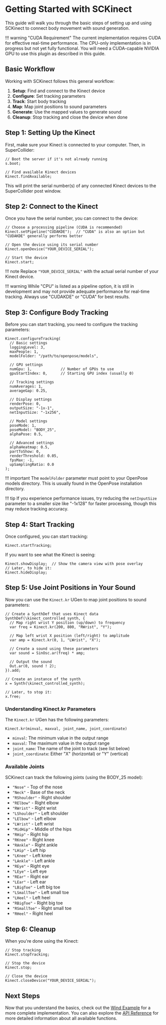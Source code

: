 # Getting Started with SCKinect

This guide will walk you through the basic steps of setting up and using SCKinect to connect body movement with sound generation.

!!! warning "CUDA Requirement"
    The current implementation requires CUDA for effective real-time performance. The CPU-only implementation is in progress but not yet fully functional. You will need a CUDA-capable NVIDIA GPU to use this plugin as described in this guide.

## Basic Workflow

Working with SCKinect follows this general workflow:

1. **Setup**: Find and connect to the Kinect device
2. **Configure**: Set tracking parameters
3. **Track**: Start body tracking
4. **Map**: Map joint positions to sound parameters
5. **Generate**: Use the mapped values to generate sound
6. **Cleanup**: Stop tracking and close the device when done

## Step 1: Setting Up the Kinect

First, make sure your Kinect is connected to your computer. Then, in SuperCollider:

```supercollider
// Boot the server if it's not already running
s.boot;

// Find available Kinect devices
Kinect.findAvailable;
```

This will print the serial number(s) of any connected Kinect devices to the SuperCollider post window.

## Step 2: Connect to the Kinect

Once you have the serial number, you can connect to the device:

```supercollider
// Choose a processing pipeline (CUDA is recommended)
Kinect.setPipeline("CUDAKDE");  // "CUDA" is also an option but "CUDAKDE" generally performs better

// Open the device using its serial number
Kinect.openDevice("YOUR_DEVICE_SERIAL");

// Start the device
Kinect.start;
```

!!! note
    Replace `"YOUR_DEVICE_SERIAL"` with the actual serial number of your Kinect device.
    
!!! warning
    While "CPU" is listed as a pipeline option, it is still in development and may not provide adequate performance for real-time tracking. Always use "CUDAKDE" or "CUDA" for best results.

## Step 3: Configure Body Tracking

Before you can start tracking, you need to configure the tracking parameters:

```supercollider
Kinect.configureTracking(
  // Basic settings
  loggingLevel: 3,
  maxPeople: 1,
  modelFolder: "/path/to/openpose/models",
  
  // GPU settings
  numGpu: 1,             // Number of GPUs to use
  gpuStartIndex: 0,      // Starting GPU index (usually 0)
  
  // Tracking settings
  numAverages: 1,
  averageGap: 0.25,
  
  // Display settings
  renderPose: 0,
  outputSize: "-1x-1",
  netInputSize: "-1x256",
  
  // Model settings
  poseMode: 1,
  poseModel: "BODY_25",
  alphaPose: 0.5,
  
  // Advanced settings
  alphaHeatmap: 0.5,
  partToShow: 0,
  renderThreshold: 0.05,
  fpsMax: -1,
  upSamplingRatio: 0.0
);
```

!!! important
    The `modelFolder` parameter must point to your OpenPose models directory. This is usually found in the OpenPose installation directory.
    
!!! tip
    If you experience performance issues, try reducing the `netInputSize` parameter to a smaller size like "-1x128" for faster processing, though this may reduce tracking accuracy.

## Step 4: Start Tracking

Once configured, you can start tracking:

```supercollider
Kinect.startTracking;
```

If you want to see what the Kinect is seeing:

```supercollider
Kinect.showDisplay;  // Show the camera view with pose overlay
// Later, to hide it:
Kinect.hideDisplay;
```

## Step 5: Use Joint Positions in Your Sound

Now you can use the `Kinect.kr` UGen to map joint positions to sound parameters:

```supercollider
// Create a SynthDef that uses Kinect data
SynthDef(\kinect_controlled_synth, {
  // Map right wrist Y position (up/down) to frequency
  var freq = Kinect.kr(200, 800, "RWrist", "Y");
  
  // Map left wrist X position (left/right) to amplitude
  var amp = Kinect.kr(0, 1, "LWrist", "X");
  
  // Create a sound using these parameters
  var sound = SinOsc.ar(freq) * amp;
  
  // Output the sound
  Out.ar(0, sound ! 2);
}).add;

// Create an instance of the synth
x = Synth(\kinect_controlled_synth);

// Later, to stop it:
x.free;
```

### Understanding Kinect.kr Parameters

The `Kinect.kr` UGen has the following parameters:

```supercollider
Kinect.kr(minval, maxval, joint_name, joint_coordinate)
```

- `minval`: The minimum value in the output range
- `maxval`: The maximum value in the output range
- `joint_name`: The name of the joint to track (see list below)
- `joint_coordinate`: Either "X" (horizontal) or "Y" (vertical)

### Available Joints

SCKinect can track the following joints (using the BODY_25 model):

- `"Nose"` - Top of the nose
- `"Neck"` - Base of the neck
- `"RShoulder"` - Right shoulder
- `"RElbow"` - Right elbow
- `"RWrist"` - Right wrist
- `"LShoulder"` - Left shoulder
- `"LElbow"` - Left elbow
- `"LWrist"` - Left wrist
- `"MidHip"` - Middle of the hips
- `"RHip"` - Right hip
- `"RKnee"` - Right knee
- `"RAnkle"` - Right ankle
- `"LHip"` - Left hip
- `"LKnee"` - Left knee
- `"LAnkle"` - Left ankle
- `"REye"` - Right eye
- `"LEye"` - Left eye
- `"REar"` - Right ear
- `"LEar"` - Left ear
- `"LBigToe"` - Left big toe
- `"LSmallToe"` - Left small toe
- `"LHeel"` - Left heel
- `"RBigToe"` - Right big toe
- `"RSmallToe"` - Right small toe
- `"RHeel"` - Right heel

## Step 6: Cleanup

When you're done using the Kinect:

```supercollider
// Stop tracking
Kinect.stopTracking;

// Stop the device
Kinect.stop;

// Close the device
Kinect.closeDevice("YOUR_DEVICE_SERIAL");
```

## Next Steps

Now that you understand the basics, check out the [Wind Example](examples/wind.md) for a more complete implementation. You can also explore the [API Reference](api/kinect-class.md) for more detailed information about all available functions. 
